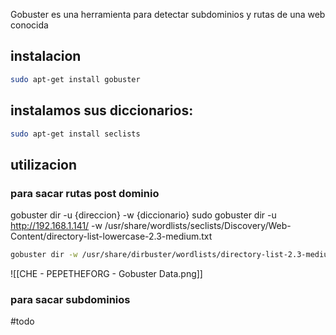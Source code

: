 
Gobuster es una herramienta para detectar subdominios y rutas de una web conocida

## instalacion

```sh title:"Instalacion de GOBUSTER"
sudo apt-get install gobuster
```

## instalamos sus  diccionarios:

```sh title:"Instalacion de los diccionarios SECLISTS"
sudo apt-get install seclists
```

## utilizacion
### para sacar rutas post dominio
gobuster dir -u {direccion} -w {diccionario}
sudo gobuster dir -u http://192.168.1.141/ -w /usr/share/wordlists/seclists/Discovery/Web-Content/directory-list-lowercase-2.3-medium.txt 

```sh title:"uso de gobuster para directorios"
gobuster dir -w /usr/share/dirbuster/wordlists/directory-list-2.3-medium.txt -u http://{ip} --add-slash
```
![[CHE - PEPETHEFORG - Gobuster Data.png]]

### para sacar subdominios
#todo